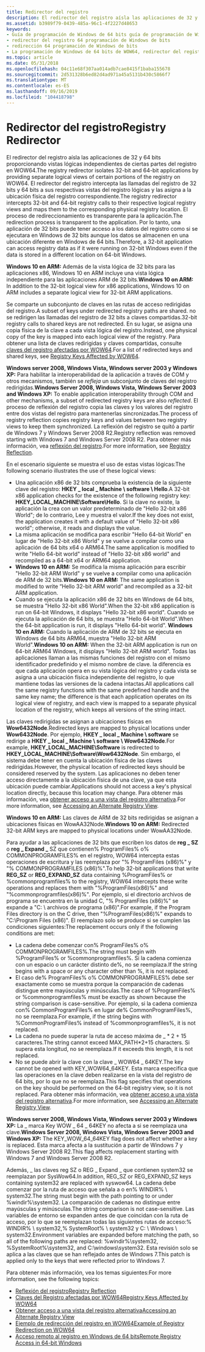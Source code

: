 ```yaml
---
title: Redirector del registro
description: El redirector del registro aísla las aplicaciones de 32 y 64 bits proporcionando vistas lógicas independientes de ciertas partes del registro en WOW64.
ms.assetid: b3989f79-0439-485a-96c1-4f2227d48653
keywords:
- Guía de programación de Windows de 64 bits guía de programación de Windows de 64 bits, redirector del registro
- redirector del registro 64 programación de Windows de bits
- redirección 64 programación de Windows de bits
- La programación de Windows de 64 bits de WOW64, redirector del registro
ms.topic: article
ms.date: 05/31/2018
ms.openlocfilehash: 04c11e68f307aa014adb7cae8415f1baba155678
ms.sourcegitcommit: 2d531328b6ed82d4ad971a45a5131b430c5866f7
ms.translationtype: MT
ms.contentlocale: es-ES
ms.lasthandoff: 09/16/2019
ms.locfileid: "104418798"
---
```

# <a name="registry-redirector"></a><span data-ttu-id="4abf8-107">Redirector del registro</span><span class="sxs-lookup"><span data-stu-id="4abf8-107">Registry Redirector</span></span>

<span data-ttu-id="4abf8-108">El redirector del registro aísla las aplicaciones de 32 y 64 bits proporcionando vistas lógicas independientes de ciertas partes del registro en WOW64.</span><span class="sxs-lookup"><span data-stu-id="4abf8-108">The registry redirector isolates 32-bit and 64-bit applications by providing separate logical views of certain portions of the registry on WOW64.</span></span> <span data-ttu-id="4abf8-109">El redirector del registro intercepta las llamadas del registro de 32 bits y 64 bits a sus respectivas vistas del registro lógicas y las asigna a la ubicación física del registro correspondiente.</span><span class="sxs-lookup"><span data-stu-id="4abf8-109">The registry redirector intercepts 32-bit and 64-bit registry calls to their respective logical registry views and maps them to the corresponding physical registry location.</span></span> <span data-ttu-id="4abf8-110">El proceso de redireccionamiento es transparente para la aplicación.</span><span class="sxs-lookup"><span data-stu-id="4abf8-110">The redirection process is transparent to the application.</span></span> <span data-ttu-id="4abf8-111">Por lo tanto, una aplicación de 32 bits puede tener acceso a los datos del registro como si se ejecutara en Windows de 32 bits aunque los datos se almacenen en una ubicación diferente en Windows de 64 bits.</span><span class="sxs-lookup"><span data-stu-id="4abf8-111">Therefore, a 32-bit application can access registry data as if it were running on 32-bit Windows even if the data is stored in a different location on 64-bit Windows.</span></span>

<span data-ttu-id="4abf8-112">**Windows 10 en ARM:** Además de la vista lógica de 32 bits para las aplicaciones x86, Windows 10 en ARM incluye una vista lógica independiente para las aplicaciones ARM de 32 bits.</span><span class="sxs-lookup"><span data-stu-id="4abf8-112">**Windows 10 on ARM:** In addition to the 32-bit logical view for x86 applications, Windows 10 on ARM includes a separate logical view for 32-bit ARM applications.</span></span>

<span data-ttu-id="4abf8-113">Se comparte un subconjunto de claves en las rutas de acceso redirigidas del registro.</span><span class="sxs-lookup"><span data-stu-id="4abf8-113">A subset of keys under redirected registry paths are shared.</span></span> <span data-ttu-id="4abf8-114">no se redirigen las llamadas del registro de 32 bits a claves compartidas.</span><span class="sxs-lookup"><span data-stu-id="4abf8-114">32-bit registry calls to shared keys are not redirected.</span></span> <span data-ttu-id="4abf8-115">En su lugar, se asigna una copia física de la clave a cada vista lógica del registro.</span><span class="sxs-lookup"><span data-stu-id="4abf8-115">Instead, one physical copy of the key is mapped into each logical view of the registry.</span></span> <span data-ttu-id="4abf8-116">Para obtener una lista de claves redirigidas y claves compartidas, consulte [claves del registro afectadas por WOW64](shared-registry-keys.md).</span><span class="sxs-lookup"><span data-stu-id="4abf8-116">For a list of redirected keys and shared keys, see [Registry Keys Affected by WOW64](shared-registry-keys.md).</span></span>

<span data-ttu-id="4abf8-117">**Windows server 2008, Windows Vista, Windows server 2003 y Windows XP:** Para habilitar la interoperabilidad de la aplicación a través de COM y otros mecanismos, también se *refleja* un subconjunto de claves del registro redirigidas.</span><span class="sxs-lookup"><span data-stu-id="4abf8-117">**Windows Server 2008, Windows Vista, Windows Server 2003 and Windows XP:** To enable application interoperability through COM and other mechanisms, a subset of redirected registry keys are also *reflected*.</span></span> <span data-ttu-id="4abf8-118">El proceso de reflexión del registro copia las claves y los valores del registro entre dos vistas del registro para mantenerlas sincronizadas.</span><span class="sxs-lookup"><span data-stu-id="4abf8-118">The process of registry reflection copies registry keys and values between two registry views to keep them synchronized.</span></span> <span data-ttu-id="4abf8-119">La reflexión del registro se quitó a partir de Windows 7 y Windows Server 2008 R2.</span><span class="sxs-lookup"><span data-stu-id="4abf8-119">Registry reflection was removed starting with Windows 7 and Windows Server 2008 R2.</span></span> <span data-ttu-id="4abf8-120">Para obtener más información, vea [reflexión del registro](registry-reflection.md).</span><span class="sxs-lookup"><span data-stu-id="4abf8-120">For more information, see [Registry Reflection](registry-reflection.md).</span></span>

<span data-ttu-id="4abf8-121">En el escenario siguiente se muestra el uso de estas vistas lógicas:</span><span class="sxs-lookup"><span data-stu-id="4abf8-121">The following scenario illustrates the use of these logical views:</span></span>

-   <span data-ttu-id="4abf8-122">Una aplicación x86 de 32 bits comprueba la existencia de la siguiente clave del registro: **HKEY \_ local \_ Machine \\ software \\ Hello**.</span><span class="sxs-lookup"><span data-stu-id="4abf8-122">A 32-bit x86 application checks for the existence of the following registry key: **HKEY\_LOCAL\_MACHINE\\Software\\Hello**.</span></span> <span data-ttu-id="4abf8-123">Si la clave no existe, la aplicación la crea con un valor predeterminado de "Hello 32-bit x86 World"; de lo contrario, Lee y muestra el valor.</span><span class="sxs-lookup"><span data-stu-id="4abf8-123">If the key does not exist, the application creates it with a default value of "Hello 32-bit x86 world"; otherwise, it reads and displays the value.</span></span>
-   <span data-ttu-id="4abf8-124">La misma aplicación se modifica para escribir "Hello 64-bit World" en lugar de "Hello 32-bit x86 World" y se vuelve a compilar como una aplicación de 64 bits x64 o ARM64.</span><span class="sxs-lookup"><span data-stu-id="4abf8-124">The same application is modified to write "Hello 64-bit world" instead of "Hello 32-bit x86 world" and recompiled as a 64-bit x64 or ARM64 application.</span></span>
-   <span data-ttu-id="4abf8-125">**Windows 10 en ARM:** Se modifica la misma aplicación para escribir "Hello 32-bit ARM World" y se vuelve a compilar como una aplicación de ARM de 32 bits.</span><span class="sxs-lookup"><span data-stu-id="4abf8-125">**Windows 10 on ARM:** The same application is modified to write “Hello 32-bit ARM world” and recompiled as a 32-bit ARM application.</span></span>
-   <span data-ttu-id="4abf8-126">Cuando se ejecuta la aplicación x86 de 32 bits en Windows de 64 bits, se muestra "Hello 32-bit x86 World".</span><span class="sxs-lookup"><span data-stu-id="4abf8-126">When the 32-bit x86 application is run on 64-bit Windows, it displays "Hello 32-bit x86 world".</span></span> <span data-ttu-id="4abf8-127">Cuando se ejecuta la aplicación de 64 bits, se muestra "Hello 64-bit World".</span><span class="sxs-lookup"><span data-stu-id="4abf8-127">When the 64-bit application is run, it displays "Hello 64-bit world".</span></span> <span data-ttu-id="4abf8-128">**Windows 10 en ARM:** Cuando la aplicación de ARM de 32 bits se ejecuta en Windows de 64 bits ARM64, muestra "Hello 32-bit ARM World".</span><span class="sxs-lookup"><span data-stu-id="4abf8-128">**Windows 10 on ARM:** When the 32-bit ARM application is run on 64-bit ARM64 Windows, it displays "Hello 32-bit ARM world".</span></span> <span data-ttu-id="4abf8-129">Todas las aplicaciones llaman a las mismas funciones del registro con el mismo identificador predefinido y el mismo nombre de clave. la diferencia es que cada aplicación opera en su vista lógica del registro y cada vista se asigna a una ubicación física independiente del registro, lo que mantiene todas las versiones de la cadena intactas.</span><span class="sxs-lookup"><span data-stu-id="4abf8-129">All applications call the same registry functions with the same predefined handle and the same key name; the difference is that each application operates on its logical view of registry, and each view is mapped to a separate physical location of the registry, which keeps all versions of the string intact.</span></span>

<span data-ttu-id="4abf8-130">Las claves redirigidas se asignan a ubicaciones físicas en **Wow6432Node**.</span><span class="sxs-lookup"><span data-stu-id="4abf8-130">Redirected keys are mapped to physical locations under **Wow6432Node**.</span></span> <span data-ttu-id="4abf8-131">Por ejemplo, **HKEY \_ local \_ Machine \\ software** se redirige a **HKEY \_ local \_ Machine \\ software \\ Wow6432Node**.</span><span class="sxs-lookup"><span data-stu-id="4abf8-131">For example, **HKEY\_LOCAL\_MACHINE\\Software** is redirected to **HKEY\_LOCAL\_MACHINE\\Software\\Wow6432Node**.</span></span> <span data-ttu-id="4abf8-132">Sin embargo, el sistema debe tener en cuenta la ubicación física de las claves redirigidas.</span><span class="sxs-lookup"><span data-stu-id="4abf8-132">However, the physical location of redirected keys should be considered reserved by the system.</span></span> <span data-ttu-id="4abf8-133">Las aplicaciones no deben tener acceso directamente a la ubicación física de una clave, ya que esta ubicación puede cambiar.</span><span class="sxs-lookup"><span data-stu-id="4abf8-133">Applications should not access a key's physical location directly, because this location may change.</span></span> <span data-ttu-id="4abf8-134">Para obtener más información, vea [obtener acceso a una vista del registro alternativa](accessing-an-alternate-registry-view.md).</span><span class="sxs-lookup"><span data-stu-id="4abf8-134">For more information, see [Accessing an Alternate Registry View](accessing-an-alternate-registry-view.md).</span></span>

<span data-ttu-id="4abf8-135">**Windows 10 en ARM:** Las claves de ARM de 32 bits redirigidas se asignan a ubicaciones físicas en WowAA32Node.</span><span class="sxs-lookup"><span data-stu-id="4abf8-135">**Windows 10 on ARM:** Redirected 32-bit ARM keys are mapped to physical locations under WowAA32Node.</span></span>

<span data-ttu-id="4abf8-136">Para ayudar a las aplicaciones de 32 bits que escriben los datos de **reg \_ SZ** o **reg \_ Expand \_** SZ que contienen% ProgramFiles% o% COMMONPROGRAMFILES% en el registro, WOW64 intercepta estas operaciones de escritura y las reemplaza por "% ProgramFiles (x86)%" y "% COMMONPROGRAMFILES (x86)%".</span><span class="sxs-lookup"><span data-stu-id="4abf8-136">To help 32-bit applications that write **REG\_SZ** or **REG\_EXPAND\_SZ** data containing %ProgramFiles% or %commonprogramfiles% to the registry, WOW64 intercepts these write operations and replaces them with "%ProgramFiles(x86)%" and "%commonprogramfiles(x86)%".</span></span> <span data-ttu-id="4abf8-137">Por ejemplo, si el directorio archivos de programa se encuentra en la unidad C, "% ProgramFiles (x86)%" se expande a "C: \\ archivos de programa (x86)".</span><span class="sxs-lookup"><span data-stu-id="4abf8-137">For example, if the Program Files directory is on the C drive, then "%ProgramFiles(x86)%" expands to "C:\\Program Files (x86)".</span></span> <span data-ttu-id="4abf8-138">El reemplazo solo se produce si se cumplen las condiciones siguientes:</span><span class="sxs-lookup"><span data-stu-id="4abf8-138">The replacement occurs only if the following conditions are met:</span></span>

-   <span data-ttu-id="4abf8-139">La cadena debe comenzar con% ProgramFiles% o% COMMONPROGRAMFILES%.</span><span class="sxs-lookup"><span data-stu-id="4abf8-139">The string must begin with %ProgramFiles% or %commonprogramfiles%.</span></span> <span data-ttu-id="4abf8-140">Si la cadena comienza con un espacio o un carácter distinto de%, no se reemplaza.</span><span class="sxs-lookup"><span data-stu-id="4abf8-140">If the string begins with a space or any character other than %, it is not replaced.</span></span>
-   <span data-ttu-id="4abf8-141">El caso de% ProgramFiles% o% COMMONPROGRAMFILES% debe ser exactamente como se muestra porque la comparación de cadenas distingue entre mayúsculas y minúsculas.</span><span class="sxs-lookup"><span data-stu-id="4abf8-141">The case of %ProgramFiles% or %commonprogramfiles% must be exactly as shown because the string comparison is case-sensitive.</span></span> <span data-ttu-id="4abf8-142">Por ejemplo, si la cadena comienza con% CommonProgramFiles% en lugar de% CommonProgramFiles%, no se reemplaza.</span><span class="sxs-lookup"><span data-stu-id="4abf8-142">For example, if the string begins with %CommonProgramFiles% instead of %commonprogramfiles%, it is not replaced.</span></span>
-   <span data-ttu-id="4abf8-143">La cadena no puede superar la ruta de acceso máxima de \_ \* 2 + 15 caracteres.</span><span class="sxs-lookup"><span data-stu-id="4abf8-143">The string cannot exceed MAX\_PATH\*2+15 characters.</span></span> <span data-ttu-id="4abf8-144">Si supera esta longitud, no se reemplaza.</span><span class="sxs-lookup"><span data-stu-id="4abf8-144">If it exceeds this length, it is not replaced.</span></span>
-   <span data-ttu-id="4abf8-145">No se puede abrir la clave con la clave \_ WOW64 \_ 64KEY.</span><span class="sxs-lookup"><span data-stu-id="4abf8-145">The key cannot be opened with KEY\_WOW64\_64KEY.</span></span> <span data-ttu-id="4abf8-146">Esta marca especifica que las operaciones en la clave deben realizarse en la vista del registro de 64 bits, por lo que no se reemplaza.</span><span class="sxs-lookup"><span data-stu-id="4abf8-146">This flag specifies that operations on the key should be performed on the 64-bit registry view, so it is not replaced.</span></span> <span data-ttu-id="4abf8-147">Para obtener más información, vea [obtener acceso a una vista del registro alternativa](accessing-an-alternate-registry-view.md).</span><span class="sxs-lookup"><span data-stu-id="4abf8-147">For more information, see [Accessing an Alternate Registry View](accessing-an-alternate-registry-view.md).</span></span>

<span data-ttu-id="4abf8-148">**Windows server 2008, Windows Vista, Windows server 2003 y Windows XP:** La \_ marca Key WOW \_ 64 \_ 64KEY no afecta a si se reemplaza una clave.</span><span class="sxs-lookup"><span data-stu-id="4abf8-148">**Windows Server 2008, Windows Vista, Windows Server 2003 and Windows XP:** The KEY\_WOW\_64\_64KEY flag does not affect whether a key is replaced.</span></span> <span data-ttu-id="4abf8-149">Esta marca afecta a la sustitución a partir de Windows 7 y Windows Server 2008 R2.</span><span class="sxs-lookup"><span data-stu-id="4abf8-149">This flag affects replacement starting with Windows 7 and Windows Server 2008 R2.</span></span>

<span data-ttu-id="4abf8-150">Además, \_ las claves reg SZ o REG \_ Expand \_ que contienen system32 se reemplazan por SysWow64.</span><span class="sxs-lookup"><span data-stu-id="4abf8-150">In addition, REG\_SZ or REG\_EXPAND\_SZ keys containing system32 are replaced with syswow64.</span></span> <span data-ttu-id="4abf8-151">La cadena debe comenzar por la ruta de acceso que señala a o en% WINDIR% \\ system32.</span><span class="sxs-lookup"><span data-stu-id="4abf8-151">The string must begin with the path pointing to or under %windir%\\system32.</span></span> <span data-ttu-id="4abf8-152">La comparación de cadenas no distingue entre mayúsculas y minúsculas.</span><span class="sxs-lookup"><span data-stu-id="4abf8-152">The string comparison is not case-sensitive.</span></span> <span data-ttu-id="4abf8-153">Las variables de entorno se expanden antes de que coincidan con la ruta de acceso, por lo que se reemplazan todas las siguientes rutas de acceso:% WINDIR% \\ system32,% SystemRoot% \\ system32 y C: \\ Windows \\ system32.</span><span class="sxs-lookup"><span data-stu-id="4abf8-153">Environment variables are expanded before matching the path, so all of the following paths are replaced: %windir%\\system32, %SystemRoot%\\system32, and C:\\windows\\system32.</span></span> <span data-ttu-id="4abf8-154">Esta revisión solo se aplica a las claves que se han reflejado antes de Windows 7.</span><span class="sxs-lookup"><span data-stu-id="4abf8-154">This patch is applied only to the keys that were reflected prior to Windows 7.</span></span>

<span data-ttu-id="4abf8-155">Para obtener más información, vea los temas siguientes:</span><span class="sxs-lookup"><span data-stu-id="4abf8-155">For more information, see the following topics:</span></span>

-   [<span data-ttu-id="4abf8-156">Reflexión del registro</span><span class="sxs-lookup"><span data-stu-id="4abf8-156">Registry Reflection</span></span>](registry-reflection.md)
-   [<span data-ttu-id="4abf8-157">Claves del Registro afectadas por WOW64</span><span class="sxs-lookup"><span data-stu-id="4abf8-157">Registry Keys Affected by WOW64</span></span>](shared-registry-keys.md)
-   [<span data-ttu-id="4abf8-158">Obtener acceso a una vista del registro alternativa</span><span class="sxs-lookup"><span data-stu-id="4abf8-158">Accessing an Alternate Registry View</span></span>](accessing-an-alternate-registry-view.md)
-   [<span data-ttu-id="4abf8-159">Ejemplo de redirección del registro en WOW64</span><span class="sxs-lookup"><span data-stu-id="4abf8-159">Example of Registry Redirection on WOW64</span></span>](example-of-registry-reflection-and-redirection-on-wow64.md)
-   [<span data-ttu-id="4abf8-160">Acceso remoto al registro en Windows de 64 bits</span><span class="sxs-lookup"><span data-stu-id="4abf8-160">Remote Registry Access in 64-bit Windows</span></span>](remote-registry-access-in-64-bit-windows.md)

 

 




